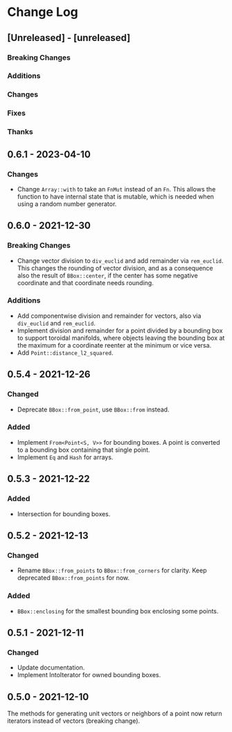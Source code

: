 # Change Log

## [Unreleased] - [unreleased]

### Breaking Changes

### Additions

### Changes

### Fixes

### Thanks

## 0.6.1 - 2023-04-10

### Changes
- Change `Array::with` to take an `FnMut` instead of an `Fn`.
  This allows the function to have internal state that is mutable,
  which is needed when using a random number generator.

## 0.6.0 - 2021-12-30

### Breaking Changes
- Change vector division to `div_euclid` and add remainder via `rem_euclid`.
  This changes the rounding of vector division, and as a consequence also
  the result of `BBox::center`, if the center has some negative coordinate and 
  that coordinate needs rounding.

### Additions
- Add componentwise division and remainder for vectors,
  also via `div_euclid` and `rem_euclid`.
- Implement division and remainder for a point divided by a bounding box
  to support toroidal manifolds,  where objects leaving the bounding box
  at the maximum for a coordinate reenter at the minimum or vice versa.
- Add `Point::distance_l2_squared`.

## 0.5.4 - 2021-12-26

### Changed
- Deprecate `BBox::from_point`, use `BBox::from` instead.

### Added
- Implement `From<Point<S, V>>` for bounding boxes.
  A point is converted to a bounding box containing that single point.
- Implement `Eq` and `Hash` for arrays.

## 0.5.3 - 2021-12-22

### Added
- Intersection for bounding boxes.

## 0.5.2 - 2021-12-13

### Changed
- Rename `BBox::from_points` to `BBox::from_corners` for clarity.
  Keep deprecated `BBox::from_points` for now.

### Added
- `BBox::enclosing` for the smallest bounding box enclosing some points.

## 0.5.1 - 2021-12-11

### Changed
- Update documentation.
- Implement IntoIterator for owned bounding boxes.

## 0.5.0 - 2021-12-10

The methods for generating unit vectors or neighbors of a point
now return iterators instead of vectors (breaking change).
